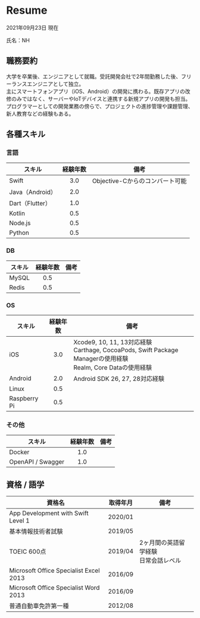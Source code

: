 # Resume

2021年09月23日 現在

氏名：NH

## 職務要約

大学を卒業後、エンジニアとして就職。受託開発会社で2年間勤務した後、フリーランスエンジニアとして独立。  
主にスマートフォンアプリ（iOS、Android）の開発に携わる。既存アプリの改修のみではなく、サーバーやIoTデバイスと連携する新規アプリの開発も担当。プログラマーとしての開発業務の傍らで、プロジェクトの進捗管理や課題管理、新人教育などの経験もある。

## 各種スキル

### 言語

|スキル|経験年数|備考|
|-|:-:|-|
|Swift|3.0|Objective-Cからのコンバート可能|
|Java（Android）|2.0||
|Dart（Flutter）|1.0|||
|Kotlin|0.5||
|Node.js|0.5||
|Python|0.5||

### DB

|スキル|経験年数|備考|
|-|:-:|-|
|MySQL|0.5||
|Redis|0.5||

### OS

|スキル|経験年数|備考|
|-|:-:|-|
|iOS|3.0|Xcode9, 10, 11, 13対応経験<br>Carthage, CocoaPods, Swift Package Managerの使用経験<br>Realm, Core Dataの使用経験|
|Android|2.0|Android SDK 26, 27, 28対応経験|
|Linux|0.5||
|Raspberry Pi|0.5||

### その他

|スキル|経験年数|備考|
|-|:-:|-|
|Docker|1.0||
|OpenAPI / Swagger|1.0||

## 資格 / 語学

|資格名|取得年月|備考|
|-|-|-|
|App Development with Swift Level 1|2020/01||
|基本情報技術者試験|2019/05||
|TOEIC 600点|2019/04|2ヶ月間の英語留学経験<br>日常会話レベル|
|Microsoft Office Specialist Excel 2013|2016/09||
|Microsoft Office Specialist Word 2013|2016/09||
|普通自動車免許第一種|2012/08||
